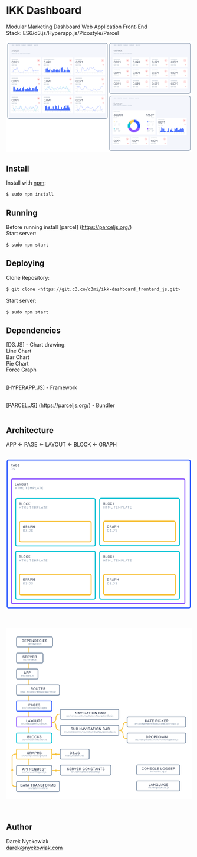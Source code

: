 # IKK Dashboard

Modular Marketing Dashboard Web Application Front-End<br/>
Stack: ES6/d3.js/Hyperapp.js/Picostyle/Parcel

![Screenshot](screenshot.png)


## Install

Install with [npm](https://www.npmjs.com/):

```sh
$ sudo npm install
```


## Running

Before running install [parcel] (https://parceljs.org/)</br>
Start server:

```sh
$ sudo npm start
```


## Deploying

Clone Repository:

```sh
$ git clone <https://git.c3.co/c3mi/ikk-dashboard_frontend_js.git>
```

Start server:

```sh
$ sudo npm start
```

## Dependencies

[D3.JS] - Chart drawing:<br/>
          Line Chart<br/>
          Bar Chart<br/>
          Pie Chart<br/>
          Force Graph<br/><br/>

[HYPERAPP.JS] - Framework<br/><br/>

[PARCEL.JS] (https://parceljs.org/) - Bundler<br/><br/>

## Architecture

APP ← PAGE ← LAYOUT ← BLOCK ← GRAPH <br/><br/>

![Model](app_architecture.png)

<br/>

![Model](app_diagram.png)

<br/>


## Author

Darek Nyckowiak<br/>
darek@nyckowiak.com
